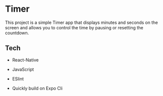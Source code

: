 # Timer

This project is a simple Timer app that displays minutes and seconds on the screen and allows you to control the time by pausing or resetting the countdown.

## Tech

* React-Native 

* JavaScript

* ESlint

* Quickly build on Expo Cli


